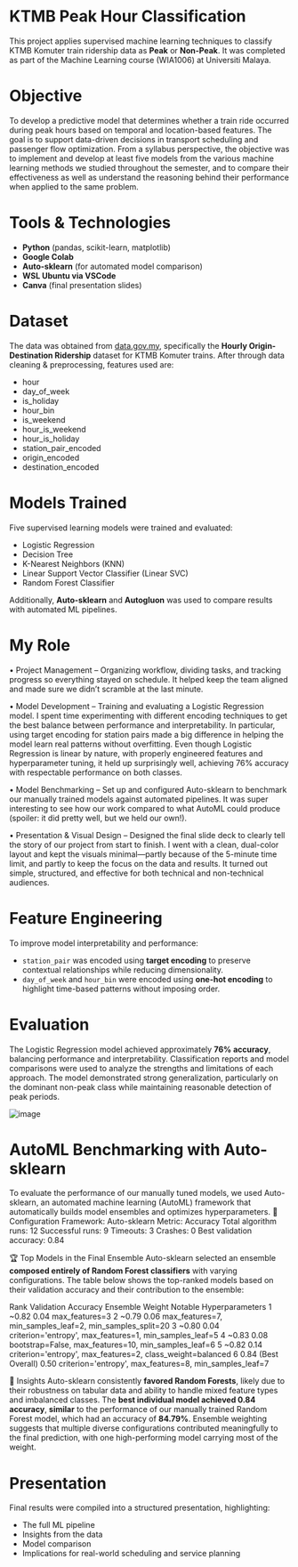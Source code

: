 # KTMB Peak Hour Classification
This project applies supervised machine learning techniques to classify KTMB Komuter train ridership data as **Peak** or **Non-Peak**. It was completed as part of the Machine Learning course (WIA1006) at Universiti Malaya. 

# Objective
To develop a predictive model that determines whether a train ride occurred during peak hours based on temporal and location-based features. The goal is to support data-driven decisions in transport scheduling and passenger flow optimization. From a syllabus perspective, the objective was to implement and develop at least five models from the various machine learning methods we studied throughout the semester, and to compare their effectiveness as well as understand the reasoning behind their performance when applied to the same problem.

# Tools & Technologies
- **Python** (pandas, scikit-learn, matplotlib)
- **Google Colab**
- **Auto-sklearn** (for automated model comparison)
- **WSL Ubuntu via VSCode**
- **Canva** (final presentation slides)

# Dataset
The data was obtained from [data.gov.my](https://data.gov.my), specifically the **Hourly Origin-Destination Ridership** dataset for KTMB Komuter trains. After through data cleaning & preprocessing, features used are:
- hour
- day_of_week
- is_holiday
- hour_bin
- is_weekend
- hour_is_weekend
- hour_is_holiday
- station_pair_encoded
- origin_encoded
- destination_encoded

# Models Trained
Five supervised learning models were trained and evaluated:
- Logistic Regression
- Decision Tree
- K-Nearest Neighbors (KNN)
- Linear Support Vector Classifier (Linear SVC)
- Random Forest Classifier

Additionally, **Auto-sklearn** and **Autogluon** was used to compare results with automated ML pipelines.

# My Role
• Project Management – Organizing workflow, dividing tasks, and tracking progress so everything stayed on schedule. It helped keep the team aligned and made sure we didn’t scramble at the last minute.

• Model Development – Training and evaluating a Logistic Regression model. I spent time experimenting with different encoding techniques to get the best balance between performance and interpretability. In particular, using target encoding for station pairs made a big difference in helping the model learn real patterns without overfitting. Even though Logistic Regression is linear by nature, with properly engineered features and hyperparameter tuning, it held up surprisingly well, achieving 76% accuracy with respectable performance on both classes.

• Model Benchmarking – Set up and configured Auto-sklearn to benchmark our manually trained models against automated pipelines. It was super interesting to see how our work compared to what AutoML could produce (spoiler: it did pretty well, but we held our own!).

• Presentation & Visual Design – Designed the final slide deck to clearly tell the story of our project from start to finish. I went with a clean, dual-color layout and kept the visuals minimal—partly because of the 5-minute time limit, and partly to keep the focus on the data and results. It turned out simple, structured, and effective for both technical and non-technical audiences.

# Feature Engineering
To improve model interpretability and performance:
- `station_pair` was encoded using **target encoding** to preserve contextual relationships while reducing dimensionality.
- `day_of_week` and `hour_bin` were encoded using **one-hot encoding** to highlight time-based patterns without imposing order.

# Evaluation
The Logistic Regression model achieved approximately **76% accuracy**, balancing performance and interpretability. Classification reports and model comparisons were used to analyze the strengths and limitations of each approach. The model demonstrated strong generalization, particularly on the dominant non-peak class while maintaining reasonable detection of peak periods.


![image](https://github.com/user-attachments/assets/632c5e05-dd65-4fdb-b4c7-d1793a896b66)

# AutoML Benchmarking with Auto-sklearn
To evaluate the performance of our manually tuned models, we used Auto-sklearn, an automated machine learning (AutoML) framework that automatically builds model ensembles and optimizes hyperparameters.
🔧 Configuration
Framework: Auto-sklearn
Metric: Accuracy
Total algorithm runs: 12
Successful runs: 9
Timeouts: 3
Crashes: 0
Best validation accuracy: 0.84

🏆 Top Models in the Final Ensemble
Auto-sklearn selected an ensemble **composed entirely of Random Forest classifiers** with varying configurations. The table below shows the top-ranked models based on their validation accuracy and their contribution to the ensemble:

Rank	Validation Accuracy	Ensemble Weight	Notable Hyperparameters
1	~0.82	0.04	max_features=3
2	~0.79	0.06	max_features=7, min_samples_leaf=2, min_samples_split=20
3	~0.80	0.04	criterion='entropy', max_features=1, min_samples_leaf=5
4	~0.83	0.08	bootstrap=False, max_features=10, min_samples_leaf=6
5	~0.82	0.14	criterion='entropy', max_features=2, class_weight=balanced
6	0.84 (Best Overall)	0.50	criterion='entropy', max_features=8, min_samples_leaf=7

📌 Insights
Auto-sklearn consistently **favored Random Forests**, likely due to their robustness on tabular data and ability to handle mixed feature types and imbalanced classes.
The **best individual model achieved 0.84 accuracy**, **similar** to the performance of our manually trained Random Forest model, which had an accuracy of **84.79%**.
Ensemble weighting suggests that multiple diverse configurations contributed meaningfully to the final prediction, with one high-performing model carrying most of the weight.

# Presentation
Final results were compiled into a structured presentation, highlighting:
- The full ML pipeline
- Insights from the data
- Model comparison
- Implications for real-world scheduling and service planning
